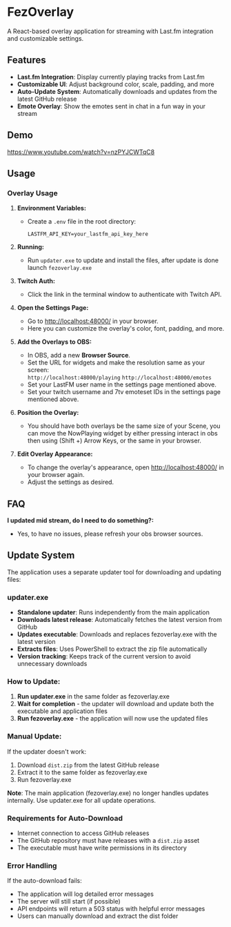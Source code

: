 # FezOverlay

A React-based overlay application for streaming with Last.fm integration and customizable settings.

## Features

- **Last.fm Integration**: Display currently playing tracks from Last.fm
- **Customizable UI**: Adjust background color, scale, padding, and more
- **Auto-Update System**: Automatically downloads and updates from the latest GitHub release
- **Emote Overlay**: Show the emotes sent in chat in a fun way in your stream

## Demo

https://www.youtube.com/watch?v=nzPYJCWTqC8

## Usage

### Overlay Usage

1. **Environment Variables:**

   - Create a `.env` file in the root directory:

     ```
     LASTFM_API_KEY=your_lastfm_api_key_here
     ```

2. **Running:**

   - Run `updater.exe` to update and install the files, after update is done launch `fezoverlay.exe`

3. **Twitch Auth:**

   - Click the link in the terminal window to authenticate with Twitch API.

4. **Open the Settings Page:**

   - Go to [http://localhost:48000/](http://localhost:48000/) in your browser.
   - Here you can customize the overlay's color, font, padding, and more.

5. **Add the Overlays to OBS:**

   - In OBS, add a new **Browser Source**.
   - Set the URL for widgets and make the resolution same as your screen:  
      `http://localhost:48000/playing`
     `http://localhost:48000/emotes`
   - Set your LastFM user name in the settings page mentioned above.
   - Set your twitch username and 7tv emoteset IDs in the settings page mentioned above.

6. **Position the Overlay:**

   - You should have both overlays be the same size of your Scene, you can move the NowPlaying widget by either pressing interact in obs then using (Shift +) Arrow Keys, or the same in your browser.

7. **Edit Overlay Appearance:**
   - To change the overlay's appearance, open [http://localhost:48000/](http://localhost:48000/) in your browser again.
   - Adjust the settings as desired.

## FAQ

**I updated mid stream, do I need to do something?:**

- Yes, to have no issues, please refresh your obs browser sources.

## Update System

The application uses a separate updater tool for downloading and updating files:

### **updater.exe**

- **Standalone updater**: Runs independently from the main application
- **Downloads latest release**: Automatically fetches the latest version from GitHub
- **Updates executable**: Downloads and replaces fezoverlay.exe with the latest version
- **Extracts files**: Uses PowerShell to extract the zip file automatically
- **Version tracking**: Keeps track of the current version to avoid unnecessary downloads

### **How to Update**:

1. **Run updater.exe** in the same folder as fezoverlay.exe
2. **Wait for completion** - the updater will download and update both the executable and application files
3. **Run fezoverlay.exe** - the application will now use the updated files

### **Manual Update**:

If the updater doesn't work:

1. Download `dist.zip` from the latest GitHub release
2. Extract it to the same folder as fezoverlay.exe
3. Run fezoverlay.exe

**Note**: The main application (fezoverlay.exe) no longer handles updates internally. Use updater.exe for all update operations.

### Requirements for Auto-Download

- Internet connection to access GitHub releases
- The GitHub repository must have releases with a `dist.zip` asset
- The executable must have write permissions in its directory

### Error Handling

If the auto-download fails:

- The application will log detailed error messages
- The server will still start (if possible)
- API endpoints will return a 503 status with helpful error messages
- Users can manually download and extract the dist folder
